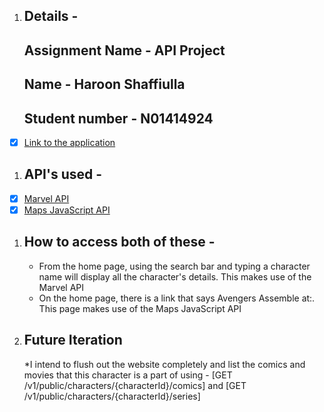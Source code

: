 1. ## Details -
    ## Assignment Name - API Project
    ## Name - Haroon Shaffiulla
    ## Student number - N01414924
    
- [x] [Link to the application](https://marvel-haroon.herokuapp.com/)


1. ## API's used -
- [x] [Marvel API](https://developer.marvel.com/)
- [x] [Maps JavaScript API](https://developers.google.com/maps/documentation/javascript/overview)

 1. ## How to access both of these -
    * From the home page, using the search bar and typing a character name will display all the character's details. This makes use of the Marvel API
    * On the home page, there is a link that says Avengers Assemble at:. This page makes use of the Maps JavaScript API

1. ## Future Iteration
    *I intend to flush out the website completely and list the comics and movies that this character is a part of using -
    [GET /v1/public/characters/{characterId}/comics] and 
    [GET /v1/public/characters/{characterId}/series]
